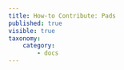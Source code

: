 ```yaml
---
title: How-to Contribute: Pads
published: true
visible: true
taxonomy:
    category:
        - docs
---
```

